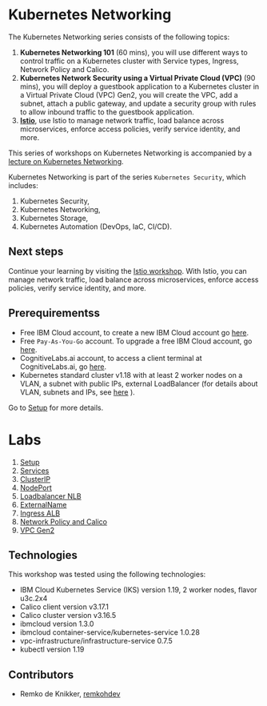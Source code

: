 # Kubernetes Networking

The Kubernetes Networking series consists of the following topics:

1. **Kubernetes Networking 101** (60 mins), you will use different ways to control traffic on a Kubernetes cluster with Service types, Ingress, Network Policy and Calico.
2. **Kubernetes Network Security using a Virtual Private Cloud (VPC)** (90 mins), you will deploy a guestbook application to a Kubernetes cluster in a Virtual Private Cloud (VPC) Gen2, you will create the VPC, add a subnet, attach a public gateway, and update a security group with rules to allow inbound traffic to the guestbook application.
3. **[Istio](https://ibm.github.io/istio101/)**, use Istio to manage network traffic, load balance across microservices, enforce access policies, verify service identity, and more.

This series of workshops on Kubernetes Networking is accompanied by a [lecture on Kubernetes Networking](pdf/KubernetesNetworking-Lecture.pdf).

Kubernetes Networking is part of the series `Kubernetes Security`, which includes:

1. Kubernetes Security,
1. Kubernetes Networking,
1. Kubernetes Storage,
1. Kubernetes Automation (DevOps, IaC, CI/CD).

## Next steps 

Continue your learning by visiting the [Istio workshop](https://ibm.github.io/istio101/). With Istio, you can manage network traffic, load balance across microservices, enforce access policies, verify service identity, and more.

## Prerequirementss

* Free IBM Cloud account, to create a new IBM Cloud account go [here](https://ibm.github.io/workshop-setup/NEWACCOUNT/).
* Free `Pay-As-You-Go` account. To upgrade a free IBM Cloud account, go [here](https://ibm.github.io/workshop-setup/PAYASYOUGO/).
* CognitiveLabs.ai account, to access a client terminal at CognitiveLabs.ai, go [here](https://ibm.github.io/workshop-setup/COGNITIVECLASS/).
* Kubernetes standard cluster v1.18 with at least 2 worker nodes on a VLAN, a subnet with public IPs, external LoadBalancer (for details about VLAN, subnets and IPs, see [here](https://cloud.ibm.com/docs/containers?topic=containers-subnets) ). 

Go to [Setup](setup.md) for more details.

# Labs

1. [Setup](docs/setup.md)
2. [Services](docs/services.md)
3. [ClusterIP](docs/clusterip.md)
4. [NodePort](docs/nodeport.md)
5. [Loadbalancer NLB](docs/loadbalancer.md)
6. [ExternalName](docs/externalname.md)
7. [Ingress ALB](docs/ingress-alb.md)
8. [Network Policy and Calico](docs/networkpolicy.md) 
9.  [VPC Gen2](docs/vpcgen2.md)

## Technologies

This workshop was tested using the following technologies:

* IBM Cloud Kubernetes Service (IKS) version 1.19, 2 worker nodes, flavor u3c.2x4
* Calico client version v3.17.1
* Calico cluster version v3.16.5
* ibmcloud version 1.3.0
* ibmcloud container-service/kubernetes-service   1.0.28
* vpc-infrastructure/infrastructure-service 0.7.5
* kubectl version 1.19

## Contributors

* Remko de Knikker, [remkohdev](https://github.com/remkohdev)